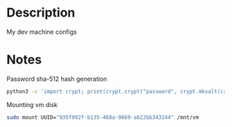 # Description
My dev machine configs

# Notes
Password sha-512 hash generation
```bash
python3 -c 'import crypt; print(crypt.crypt("password", crypt.mksalt(crypt.METHOD_SHA512)))'
```

Mounting vm disk
```bash
sudo mount UUID="935f992f-b135-468a-9669-a622bb343244" /mnt/vm
```
